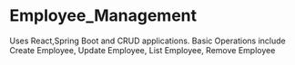 # Employee_Management
Uses React,Spring Boot and CRUD applications.
Basic Operations include
Create Employee,
Update Employee,
List Employee,
Remove Employee
